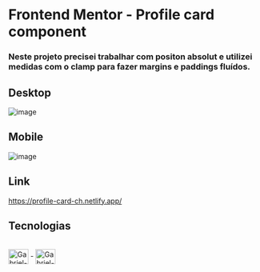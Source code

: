 # Frontend Mentor - Profile card component

### Neste projeto precisei trabalhar com positon absolut e utilizei medidas com o clamp para fazer margins e paddings fluídos. 

## Desktop 
![image](https://user-images.githubusercontent.com/81561554/230224480-13773093-fbc3-408f-9e42-29124c11bda4.png)

## Mobile
![image](https://user-images.githubusercontent.com/81561554/230224575-46740f5d-1bf3-42bf-8879-b2193dbea12c.png)

## Link
https://profile-card-ch.netlify.app/

## Tecnologias 
<div style="display: inline_block"><br>
  <img align="center" alt="Gabriel-HTML" height="30" width="40" src="https://cdn.jsdelivr.net/gh/devicons/devicon/icons/html5/html5-original.svg"> -
  <img align="center" alt="Gabriel-CSS" height="30" width="40" src="https://cdn.jsdelivr.net/gh/devicons/devicon/icons/css3/css3-original.svg">
</div>
